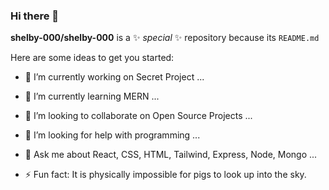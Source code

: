 ### Hi there 👋


**shelby-000/shelby-000** is a ✨ _special_ ✨ repository because its `README.md`

Here are some ideas to get you started:

- 🔭 I’m currently working on Secret Project ...
- 🌱 I’m currently learning MERN ...
- 👯 I’m looking to collaborate on Open Source Projects ...
- 🤔 I’m looking for help with programming ...
- 💬 Ask me about React, CSS, HTML, Tailwind, Express, Node, Mongo ...

- ⚡ Fun fact: It is physically impossible for pigs to look up into the sky. 

